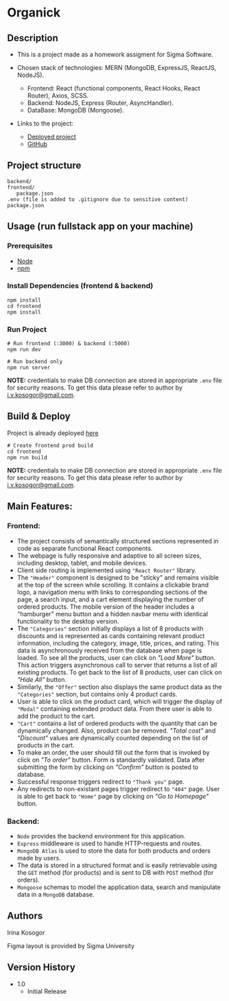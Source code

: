 # Organick

## Description

-   This is a project made as a homework assigment for Sigma Software.
-   Chosen stack of technologies: MERN (MongoDB, ExpressJS, ReactJS, NodeJS).

    -   Frontend: React (functional components, React Hooks, React Router), Axios, SCSS.
    -   Backend: NodeJS, Express (Router, AsyncHandler).
    -   DataBase: MongoDB (Mongoose).

-   Links to the project:
    -   [Deployed project](https://organick-app.herokuapp.com/)
    -   [GitHub](https://github.com/irina-kosogor/organick)

## Project structure

```
backend/
frontend/
   package.json
.env (file is added to .gitignore due to sensitive content)
package.json
```

## Usage (run fullstack app on your machine)

### Prerequisites

-   [Node](https://nodejs.org/en/download/)
-   [npm](https://nodejs.org/en/download/package-manager/)

### Install Dependencies (frontend & backend)

```
npm install
cd frontend
npm install
```

### Run Project

```
# Run frontend (:3000) & backend (:5000)
npm run dev

# Run backend only
npm run server
```

**NOTE:** credentials to make DB connection are stored in appropriate `.env` file for security reasons. To get this data please refer to author by [i.v.kosogor@gmail.com](mailto:i.v.kosogor@gmail.com).

## Build & Deploy

Project is already deployed [here](https://organick-app.herokuapp.com/)

```
# Create frontend prod build
cd frontend
npm run build
```

**NOTE:** credentials to make DB connection are stored in appropriate `.env` file for security reasons. To get this data please refer to author by [i.v.kosogor@gmail.com](mailto:i.v.kosogor@gmail.com).

## Main Features:

### Frontend:

-   The project consists of semantically structured sections represented in code as separate functional React components.
-   The webpage is fully responsive and adaptive to all screen sizes, including desktop, tablet, and mobile devices.
-   Client side routing is implemented using `"React Router"` library.
-   The `"Header"` component is designed to be "sticky" and remains visible at the top of the screen while scrolling. It contains a clickable brand logo, a navigation menu with links to corresponding sections of the page, a search input, and a cart element displaying the number of ordered products. The mobile version of the header includes a "hamburger" menu button and a hidden navbar menu with identical functionality to the desktop version.
-   The `"Categories"` section initially displays a list of 8 products with discounts and is represented as cards containing relevant product information, including the category, image, title, prices, and rating. This data is asynchronously received from the database when page is loaded. To see all the products, user can click on _"Load More"_ button. This action triggers asynchronous call to server that returns a list of all existing products. To get back to the list of 8 products, user can click on _"Hide All"_ button.
-   Similarly, the `"Offer"` section also displays the same product data as the `"Categories"` section, but contains only 4 product cards.
-   User is able to click on the product card, which will trigger the display of `"Modal"` containing extended product data. From there user is able to add the product to the cart.
-   `"Cart"` contains a list of ordered products with the quantity that can be dynamically changed. Also, product can be removed. _"Total cost"_ and _"Discount"_ values are dynamically counted depending on the list of products in the cart.
-   To make an order, the user should fill out the form that is invoked by click on _"To order"_ button. Form is standardly validated. Data after submitting the form by clicking on _"Confirm"_ button is posted to database.
-   Successful response triggers redirect to `"Thank you"` page.
-   Any redirects to non-existant pages trigger redirect to `"404"` page. User is able to get back to `"Home"` page by clicking on _"Go to Homepage"_ button.

### Backend:

-   `Node` provides the backend environment for this application.
-   `Express` middleware is used to handle HTTP-requests and routes.
-   `MongoDB Atlas` is used to store the data for both products and orders made by users.
-   The data is stored in a structured format and is easily retrievable using the `GET` method (for products) and is sent to DB with `POST` method (for orders).
-   `Mongoose` schemas to model the application data, search and manipulate data in a `MongoDB` database.

## Authors

Irina Kosogor

Figma layout is provided by Sigma University

## Version History

-   1.0
    -   Initial Release
